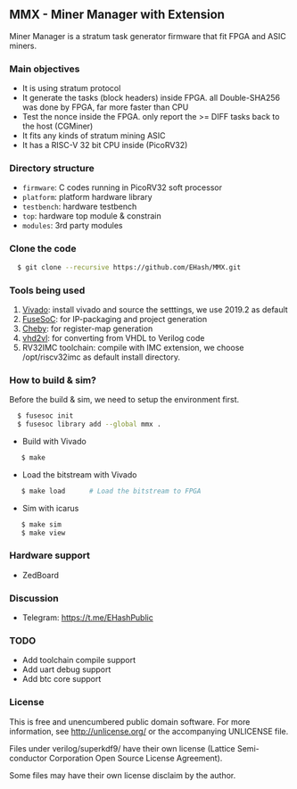 ## MMX - Miner Manager with Extension

Miner Manager is a stratum task generator firmware that fit FPGA and ASIC miners.

### Main objectives

* It is using stratum protocol
* It generate the tasks (block headers) inside FPGA. all Double-SHA256 was done by FPGA, far more faster than CPU
* Test the nonce inside the FPGA. only report the >= DIFF tasks back to the host (CGMiner)
* It fits any kinds of stratum mining ASIC
* It has a RISC-V 32 bit CPU inside (PicoRV32)

### Directory structure

* `firmware`: C codes running in PicoRV32 soft processor
* `platform`: platform hardware library
* `testbench`: hardware testbench
* `top`: hardware top module & constrain
* `modules`: 3rd party modules

### Clone the code

```bash
  $ git clone --recursive https://github.com/EHash/MMX.git
```

### Tools being used

1. [Vivado](https://www.xilinx.com/support/download/index.html/content/xilinx/en/downloadNav/vivado-design-tools/2019-2.html): install vivado and source the setttings, we use 2019.2 as default
2. [FuseSoC](https://github.com/EHash/fusesoc): for IP-packaging and project generation
3. [Cheby](https://github.com/EHash/cheby): for register-map generation
4. [vhd2vl](https://github.com/ldoolitt/vhd2vl): for converting from VHDL to Verilog code
2. RV32IMC toolchain: compile with IMC extension, we choose /opt/riscv32imc as default install directory.

### How to build & sim?

Before the build & sim, we need to setup the environment first.

```bash
  $ fusesoc init
  $ fusesoc library add --global mmx .
```

* Build with Vivado

```bash
   $ make
```

* Load the bitstream with Vivado

```bash
   $ make load      # Load the bitstream to FPGA
```

* Sim with icarus

```bash
   $ make sim
   $ make view
```

### Hardware support

* ZedBoard

### Discussion

* Telegram: https://t.me/EHashPublic

### TODO

* Add toolchain compile support
* Add uart debug support
* Add btc core support

### License

This is free and unencumbered public domain software. For more information,
see http://unlicense.org/ or the accompanying UNLICENSE file.

Files under verilog/superkdf9/ have their own license (Lattice Semi-
conductor Corporation Open Source License Agreement).

Some files may have their own license disclaim by the author.
